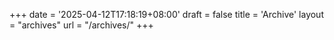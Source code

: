 +++
date = '2025-04-12T17:18:19+08:00'
draft = false
title = 'Archive'
layout = "archives"
url = "/archives/"
+++